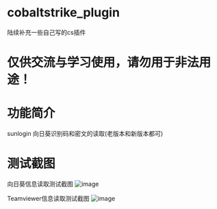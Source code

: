 # cobaltstrike_plugin
陆续补充一些自己写的cs插件

# 仅供交流与学习使用，请勿用于非法用途！

# 功能简介
sunlogin 向日葵识别码和密文的读取(老版本和新版本都可)

# 测试截图
向日葵信息读取测试截图
![image](https://raw.githubusercontent.com/k1d0ne/cobaltstrike_plugin/master/script/远程控制/sunloginpassword.jpg)


Teamviewer信息读取测试截图
![image](https://raw.githubusercontent.com/k1d0ne/cobaltstrike_plugin/master/script/远程控制/teamviewerpassword.jpg)
